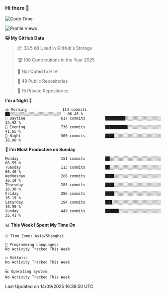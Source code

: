 ### Hi there 👋

<!--
**robinWongM/robinWongM** is a ✨ _special_ ✨ repository because its `README.md` (this file) appears on your GitHub profile.

Here are some ideas to get you started:

- 🔭 I’m currently working on ...
- 🌱 I’m currently learning ...
- 👯 I’m looking to collaborate on ...
- 🤔 I’m looking for help with ...
- 💬 Ask me about ...
- 📫 How to reach me: ...
- 😄 Pronouns: ...
- ⚡ Fun fact: ...
-->

<!--START_SECTION:waka-->
![Code Time](http://img.shields.io/badge/Code%20Time-272%20hrs%2015%20mins-blue)

![Profile Views](http://img.shields.io/badge/Profile%20Views-0-blue)

**🐱 My GitHub Data** 

> 📦 33.5 kB Used in GitHub's Storage 
 > 
> 🏆 108 Contributions in the Year 2025
 > 
> 🚫 Not Opted to Hire
 > 
> 📜 49 Public Repositories 
 > 
> 🔑 15 Private Repositories 
 > 
**I'm a Night 🦉** 

```text
🌞 Morning                114 commits         ██░░░░░░░░░░░░░░░░░░░░░░░   06.45 % 
🌆 Daytime                617 commits         █████████░░░░░░░░░░░░░░░░   34.92 % 
🌃 Evening                736 commits         ██████████░░░░░░░░░░░░░░░   41.65 % 
🌙 Night                  300 commits         ████░░░░░░░░░░░░░░░░░░░░░   16.98 % 
```
📅 **I'm Most Productive on Sunday** 

```text
Monday                   151 commits         ██░░░░░░░░░░░░░░░░░░░░░░░   08.55 % 
Tuesday                  113 commits         ██░░░░░░░░░░░░░░░░░░░░░░░   06.40 % 
Wednesday                286 commits         ████░░░░░░░░░░░░░░░░░░░░░   16.19 % 
Thursday                 288 commits         ████░░░░░░░░░░░░░░░░░░░░░   16.30 % 
Friday                   286 commits         ████░░░░░░░░░░░░░░░░░░░░░   16.19 % 
Saturday                 194 commits         ███░░░░░░░░░░░░░░░░░░░░░░   10.98 % 
Sunday                   449 commits         ██████░░░░░░░░░░░░░░░░░░░   25.41 % 
```


📊 **This Week I Spent My Time On** 

```text
🕑︎ Time Zone: Asia/Shanghai

💬 Programming Languages: 
No Activity Tracked This Week

🔥 Editors: 
No Activity Tracked This Week

💻 Operating System: 
No Activity Tracked This Week
```


 Last Updated on 14/09/2025 16:38:50 UTC
<!--END_SECTION:waka-->
